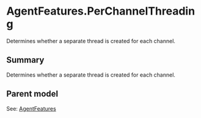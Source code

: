 # AgentFeatures.PerChannelThreading

Determines whether a separate thread is created for each channel.

## Summary

Determines whether a separate thread is created for each channel.

## Parent model

See: [AgentFeatures](AgentFeatures.md)